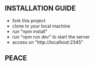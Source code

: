 ## INSTALLATION GUIDE
- fork this project
- clone to your local machine
- run "npm install"
- run "npm run dev" to start the server
- access on "http://localhost:2345"

## PEACE